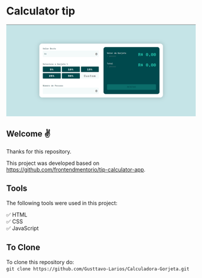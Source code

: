# Calculator tip
![Screenshot](img/screenshot.png)

## Welcome ✌
Thanks for this repository.

This project was developed based on https://github.com/frontendmentorio/tip-calculator-app.

## Tools
The following tools were used in this project:

✅ HTML<br>
✅ CSS<br>
✅ JavaScript

## To Clone
To clone this repository do:<br>
`git clone https://github.com/Gusttavo-Larios/Calculadora-Gorjeta.git`